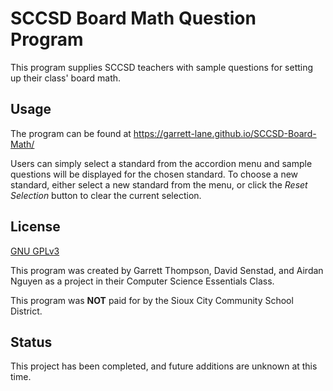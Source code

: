 # SCCSD Board Math Question Program

This program supplies SCCSD teachers with sample questions for setting up their class' board math.

## Usage

The program can be found at https://garrett-lane.github.io/SCCSD-Board-Math/

Users can simply select a standard from the accordion menu and sample questions will be displayed for the chosen standard. To choose a new standard, either select a new standard from the menu, or click the *Reset Selection* button to clear the current selection. 

## License
[GNU GPLv3](https://github.com/garrett-lane/SCCSD-Board-Math/blob/main/LICENSE)

This program was created by Garrett Thompson, David Senstad, and Airdan Nguyen as a project in their Computer Science Essentials Class. 

This program was **NOT** paid for by the Sioux City Community School District.

## Status

This project has been completed, and future additions are unknown at this time. 
